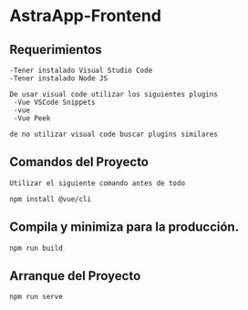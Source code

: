 # AstraApp-Frontend

## Requerimientos
```
-Tener instalado Visual Studio Code 
-Tener instalado Node JS

De usar visual code utilizar los siguientes plugins
 -Vue VSCode Snippets
 -vue
 -Vue Peek
 
de no utilizar visual code buscar plugins similares 

```

## Comandos del Proyecto
```
Utilizar el siguiente comando antes de todo

npm install @vue/cli

```

## Compila y minimiza para la producción.
```
npm run build

```

## Arranque del Proyecto
```
npm run serve
```

